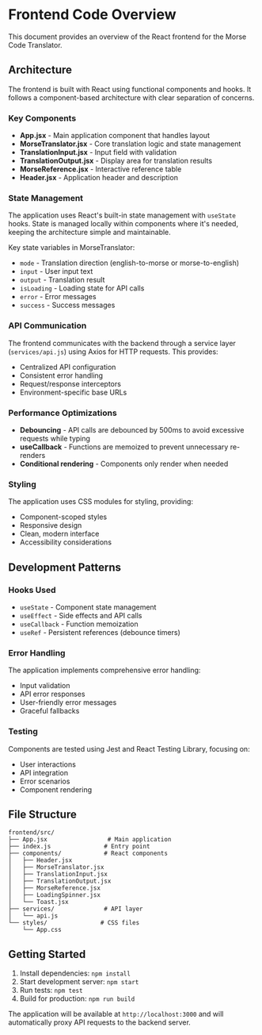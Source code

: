 # Frontend Code Overview

This document provides an overview of the React frontend for the Morse Code Translator.

## Architecture

The frontend is built with React using functional components and hooks. It follows a component-based architecture with clear separation of concerns.

### Key Components

- **App.jsx** - Main application component that handles layout
- **MorseTranslator.jsx** - Core translation logic and state management
- **TranslationInput.jsx** - Input field with validation
- **TranslationOutput.jsx** - Display area for translation results
- **MorseReference.jsx** - Interactive reference table
- **Header.jsx** - Application header and description

### State Management

The application uses React's built-in state management with `useState` hooks. State is managed locally within components where it's needed, keeping the architecture simple and maintainable.

Key state variables in MorseTranslator:
- `mode` - Translation direction (english-to-morse or morse-to-english)
- `input` - User input text
- `output` - Translation result
- `isLoading` - Loading state for API calls
- `error` - Error messages
- `success` - Success messages

### API Communication

The frontend communicates with the backend through a service layer (`services/api.js`) using Axios for HTTP requests. This provides:

- Centralized API configuration
- Consistent error handling
- Request/response interceptors
- Environment-specific base URLs

### Performance Optimizations

- **Debouncing** - API calls are debounced by 500ms to avoid excessive requests while typing
- **useCallback** - Functions are memoized to prevent unnecessary re-renders
- **Conditional rendering** - Components only render when needed

### Styling

The application uses CSS modules for styling, providing:
- Component-scoped styles
- Responsive design
- Clean, modern interface
- Accessibility considerations

## Development Patterns

### Hooks Used

- `useState` - Component state management
- `useEffect` - Side effects and API calls
- `useCallback` - Function memoization
- `useRef` - Persistent references (debounce timers)

### Error Handling

The application implements comprehensive error handling:
- Input validation
- API error responses
- User-friendly error messages
- Graceful fallbacks

### Testing

Components are tested using Jest and React Testing Library, focusing on:
- User interactions
- API integration
- Error scenarios
- Component rendering

## File Structure

```
frontend/src/
├── App.jsx                 # Main application
├── index.js               # Entry point
├── components/            # React components
│   ├── Header.jsx
│   ├── MorseTranslator.jsx
│   ├── TranslationInput.jsx
│   ├── TranslationOutput.jsx
│   ├── MorseReference.jsx
│   ├── LoadingSpinner.jsx
│   └── Toast.jsx
├── services/              # API layer
│   └── api.js
└── styles/               # CSS files
    └── App.css
```

## Getting Started

1. Install dependencies: `npm install`
2. Start development server: `npm start`
3. Run tests: `npm test`
4. Build for production: `npm run build`

The application will be available at `http://localhost:3000` and will automatically proxy API requests to the backend server.
